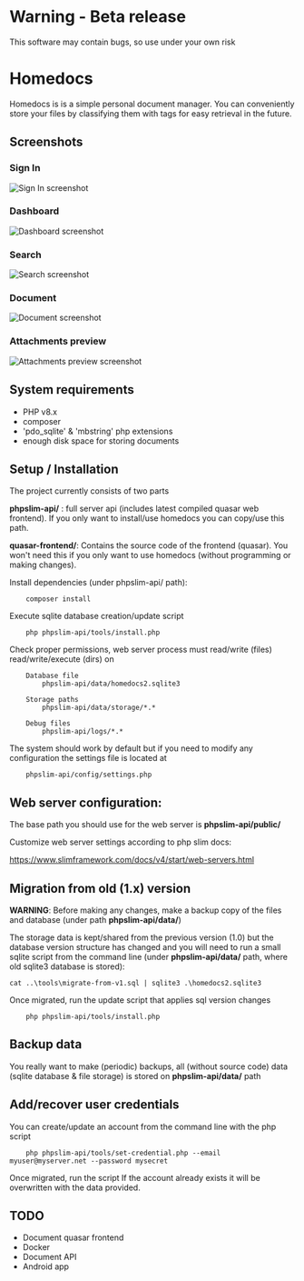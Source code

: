 # Warning - Beta release

This software may contain bugs, so use under your own risk

# Homedocs

Homedocs is is a simple personal document manager. You can conveniently store your files by classifying them with tags for easy retrieval in the future.

## Screenshots

### Sign In

![Sign In screenshot](https://github.com/aportela/homedocs/assets/705838/cab38a76-8483-46b4-afb1-20ae2b495316)

### Dashboard

![Dashboard screenshot](https://github.com/aportela/homedocs/assets/705838/bd6ada10-fac6-44dd-989d-f2f30f5e4405)

### Search

![Search screenshot](https://github.com/aportela/homedocs/assets/705838/dc11dd33-6581-4a05-a989-d906a2a686ae)

### Document

![Document screenshot](https://github.com/aportela/homedocs/assets/705838/76439723-1be3-4c2a-8108-af3051953f44)

### Attachments preview

![Attachments preview screenshot](https://github.com/aportela/homedocs/assets/705838/3acc3cef-165b-425e-97cf-c2935f67036c)

## System requirements

- PHP v8.x
- composer
- 'pdo_sqlite' & 'mbstring' php extensions
- enough disk space for storing documents

## Setup / Installation

The project currently consists of two parts

**phpslim-api/** : full server api (includes latest compiled quasar web frontend). If you only want to install/use homedocs you can copy/use this path.

**quasar-frontend/**: Contains the source code of the frontend (quasar). You won't need this if you only want to use homedocs (without programming or making changes).

Install dependencies (under phpslim-api/ path):

```
    composer install
```

Execute sqlite database creation/update script

```
    php phpslim-api/tools/install.php
```

Check proper permissions, web server process must read/write (files) read/write/execute (dirs) on

```
    Database file
        phpslim-api/data/homedocs2.sqlite3

    Storage paths
        phpslim-api/data/storage/*.*

    Debug files
        phpslim-api/logs/*.*
```

The system should work by default but if you need to modify any configuration the settings file is located at

```
    phpslim-api/config/settings.php
```

## Web server configuration:

The base path you should use for the web server is **phpslim-api/public/**

Customize web server settings according to php slim docs:

https://www.slimframework.com/docs/v4/start/web-servers.html

## Migration from old (1.x) version

**WARNING**: Before making any changes, make a backup copy of the files and database (under path **phpslim-api/data/**)

The storage data is kept/shared from the previous version (1.0) but the database version structure has changed and you will need to run a small sqlite script from the command line (under **phpslim-api/data/** path, where old sqlite3 database is stored):

```
cat ..\tools\migrate-from-v1.sql | sqlite3 .\homedocs2.sqlite3

```

Once migrated, run the update script that applies sql version changes

```
    php phpslim-api/tools/install.php
```

## Backup data

You really want to make (periodic) backups, all (without source code) data (sqlite database & file storage) is stored on **phpslim-api/data/** path

## Add/recover user credentials

You can create/update an account from the command line with the php script

```
    php phpslim-api/tools/set-credential.php --email myuser@myserver.net --password mysecret
```

Once migrated, run the script
If the account already exists it will be overwritten with the data provided.

## TODO

- Document quasar frontend
- Docker
- Document API
- Android app
